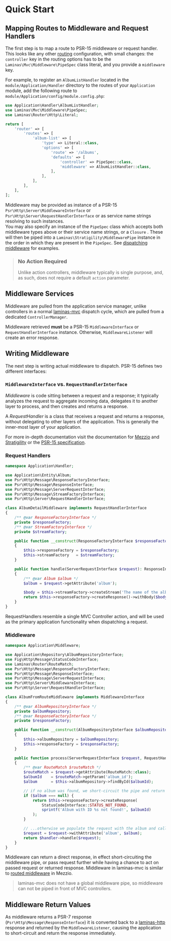 # Quick Start

## Mapping Routes to Middleware and Request Handlers

The first step is to map a route to PSR-15 middleware or request handler. This looks like any other
[routing](https://docs.laminas.dev/laminas-mvc/routing/) configuration, with small changes: the `controller` key in the
routing options has to be the `Laminas\Mvc\Middleware\PipeSpec` class literal, and you provide a `middleware` key.

For example, to register an `AlbumListHandler` located in the `module/Application/Handler` directory to the routes of
your `Application` module, add the following route to `module/Application/config/module.config.php`:

```php
use Application\Handler\AlbumListHandler;
use Laminas\Mvc\Middleware\PipeSpec;
use Laminas\Router\Http\Literal;

return [
    'router' => [
        'routes' => [
            'album-list' => [
                'type' => Literal::class,
                'options' => [
                    'route' => '/albums',
                    'defaults' => [
                        'controller' => PipeSpec::class,
                        'middleware' => AlbumListHandler::class,
                    ],
                ],
            ],
        ],
    ],
];
```

Middleware may be provided as instance of a PSR-15 `Psr\Http\Server\MiddlewareInterface`
or `Psr\Http\Server\RequestHandlerInterface`
or as service name strings resolving to such instances.  
You may also specify an instance of the `PipeSpec` class which accepts both middleware types above or their service name
strings, or a `Closure` . These will then be piped into a `Laminas\Stratigility\MiddlewarePipe` instance in the order in
which they are present in the `PipeSpec`. See [dispatching middleware](dispatching-middleware.md) for examples.

> ### No Action Required
>
> Unlike action controllers, middleware typically is single purpose, and, as
> such, does not require a default `action` parameter.

## Middleware Services

Middleware are pulled from the application service manager, unlike controllers in a normal
[laminas-mvc](https://docs.laminas.dev/laminas-mvc/) dispatch cycle, which are pulled from a
dedicated `ControllerManager`.

Middleware retrieved **must** be a PSR-15 `MiddlewareInterface` or `RequestHandlerInterface` instance.
Otherwise, `MiddlewareListener` will create an error response.

## Writing Middleware

The next step is writing actual middleware to dispatch. PSR-15 defines two different interfaces:

### `MiddlewareInterface` vs. `RequestHandlerInterface`

_Middleware_ is code sitting between a request and a response; it typically analyzes the request to aggregate incoming data, delegates it to another layer to process, and then creates and returns a response.

A _RequestHandler_ is a class that receives a request and returns a response, without delegating to other layers of the application. This is generally the inner-most layer of your application.

For more in-depth documentation visit the documentation for [Mezzio](https://docs.mezzio.dev/mezzio/v3/getting-started/features/)
and [Stratigility](https://docs.laminas.dev/laminas-stratigility/v3/intro/) or the [PSR-15 specification](https://www.php-fig.org/psr/psr-15/).

### Request Handlers

```php
namespace Application\Handler;

use Application\Entity\Album;
use Psr\Http\Message\ResponseFactoryInterface;
use Psr\Http\Message\ResponseInterface;
use Psr\Http\Message\ServerRequestInterface;
use Psr\Http\Message\StreamFactoryInterface;
use Psr\Http\Server\RequestHandlerInterface;

class AlbumDetailMiddleware implements RequestHandlerInterface
{
    /** @var ResponseFactoryInterface */
    private $responseFactory;
    /** @var StreamFactoryInterface */
    private $streamFactory;

    public function __construct(ResponseFactoryInterface $responseFactory, StreamFactoryInterface $streamFactory)
    {
        $this->responseFactory = $responseFactory;
        $this->streamFactory   = $streamFactory;
    }

    public function handle(ServerRequestInterface $request): ResponseInterface
    {
        /** @var Album $album */
        $album = $request->getAttribute('album');

        $body = $this->streamFactory->createStream('The name of the album is: ' . $album->getName());
        return $this->responseFactory->createResponse()->withBody($body);
    }
}
```

RequestHandlers resemble a single MVC Controller action, and will be used as the primary application functionality when
dispatching a request.

### Middleware

```php
namespace Application\Middleware;

use Application\Repository\AlbumRepositoryInterface;
use Fig\Http\Message\StatusCodeInterface;
use Laminas\Router\RouteMatch;
use Psr\Http\Message\ResponseFactoryInterface;
use Psr\Http\Message\ResponseInterface;
use Psr\Http\Message\ServerRequestInterface;
use Psr\Http\Server\MiddlewareInterface;
use Psr\Http\Server\RequestHandlerInterface;

class AlbumFromRouteMiddleware implements MiddlewareInterface
{
    /** @var AlbumRepositoryInterface */
    private $albumRepository;
    /** @var ResponseFactoryInterface */
    private $responseFactory;

    public function __construct(AlbumRepositoryInterface $albumRepository, ResponseFactoryInterface $responseFactory)
    {
        $this->albumRepository = $albumRepository;
        $this->responseFactory = $responseFactory;
    }

    public function process(ServerRequestInterface $request, RequestHandlerInterface $handler): ResponseInterface
    {
        /** @var RouteMatch $routeMatch */
        $routeMatch = $request->getAttribute(RouteMatch::class);
        $albumId    = $routeMatch->getParam('album_id');
        $album      = $this->albumRepository->findById($albumId);

        // if no album was found, we short-circuit the pipe and return a 404 error:
        if ($album === null) {
            return $this->responseFactory->createResponse(
                StatusCodeInterface::STATUS_NOT_FOUND,
                sprintf('Album with ID %s not found!', $albumId)
            );
        }

        // ...otherwise we populate the request with the album and call the RequestHandler
        $request = $request->withAttribute('album', $album);
        return $handler->handle($request);
    }
}
```

Middleware can return a direct response, in effect short-circuiting the middleware pipe, or pass request further
while having a chance to act on passed request or returned response.
Middleware in laminas-mvc is similar to [routed middleware](https://docs.mezzio.dev/mezzio/v3/features/router/piping/#routing)
in Mezzio.
> laminas-mvc does not have a global middleware pipe, so middleware can not be piped in front of MVC controllers.

## Middleware Return Values

As middleware returns a PSR-7 response (`Psr\Http\Message\ResponseInterface`) it is converted back to a
[laminas-http](https://docs.laminas.dev/laminas-http/) response and returned by the `MiddlewareListener`, causing the
application to short-circuit and return the response immediately.
